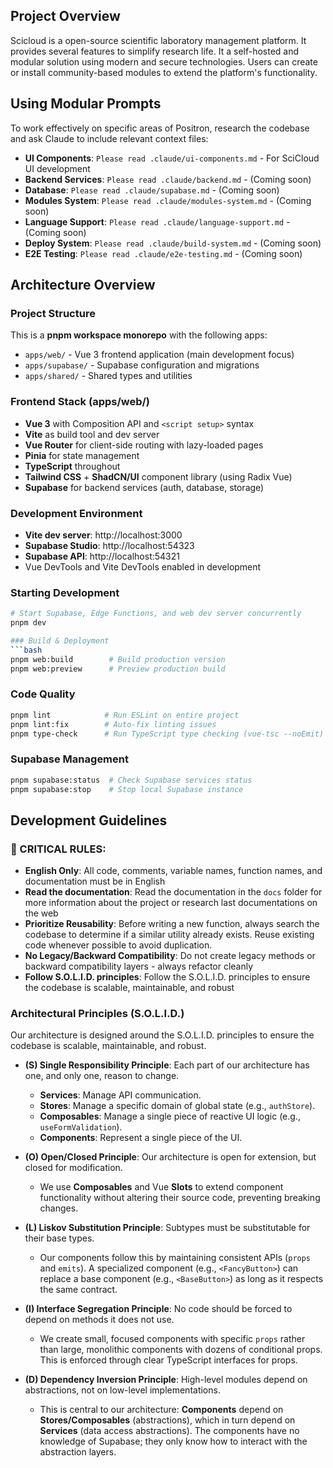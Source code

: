 ## Project Overview

Scicloud is a open-source scientific laboratory management platform. It provides several features to simplify research life. It a self-hosted and modular solution using modern and secure technologies. Users can create or install community-based modules to extend the platform's functionality.

## Using Modular Prompts

To work effectively on specific areas of Positron, research the codebase and ask Claude to include relevant context files:

- **UI Components**: `Please read .claude/ui-components.md` - For SciCloud UI development
- **Backend Services**: `Please read .claude/backend.md` - (Coming soon)
- **Database**: `Please read .claude/supabase.md` - (Coming soon)
- **Modules System**: `Please read .claude/modules-system.md` - (Coming soon)
- **Language Support**: `Please read .claude/language-support.md` - (Coming soon)
- **Deploy System**: `Please read .claude/build-system.md` - (Coming soon)
- **E2E Testing**: `Please read .claude/e2e-testing.md` - (Coming soon)

## Architecture Overview

### Project Structure
This is a **pnpm workspace monorepo** with the following apps:
- `apps/web/` - Vue 3 frontend application (main development focus)
- `apps/supabase/` - Supabase configuration and migrations
- `apps/shared/` - Shared types and utilities

### Frontend Stack (apps/web/)
- **Vue 3** with Composition API and `<script setup>` syntax
- **Vite** as build tool and dev server
- **Vue Router** for client-side routing with lazy-loaded pages
- **Pinia** for state management
- **TypeScript** throughout
- **Tailwind CSS** + **ShadCN/UI** component library (using Radix Vue)
- **Supabase** for backend services (auth, database, storage)

### Development Environment
- **Vite dev server**: http://localhost:3000
- **Supabase Studio**: http://localhost:54323
- **Supabase API**: http://localhost:54321
- Vue DevTools and Vite DevTools enabled in development

### Starting Development
```bash
# Start Supabase, Edge Functions, and web dev server concurrently
pnpm dev

### Build & Deployment
```bash
pnpm web:build        # Build production version
pnpm web:preview      # Preview production build
```

### Code Quality
```bash
pnpm lint            # Run ESLint on entire project
pnpm lint:fix        # Auto-fix linting issues
pnpm type-check      # Run TypeScript type checking (vue-tsc --noEmit)
```

### Supabase Management
```bash
pnpm supabase:status  # Check Supabase services status
pnpm supabase:stop    # Stop local Supabase instance
```

## Development Guidelines

### 🚨 CRITICAL RULES:
- **English Only**: All code, comments, variable names, function names, and documentation must be in English
- **Read the documentation**: Read the documentation in the `docs` folder for more information about the project or research last documentations on the web
- **Prioritize Reusability**: Before writing a new function, always search the codebase to determine if a similar utility already exists. Reuse existing code whenever possible to avoid duplication.
- **No Legacy/Backward Compatibility**: Do not create legacy methods or backward compatibility layers - always refactor cleanly
- **Follow S.O.L.I.D. principles**: Follow the S.O.L.I.D. principles to ensure the codebase is scalable, maintainable, and robust

### Architectural Principles (S.O.L.I.D.)

Our architecture is designed around the S.O.L.I.D. principles to ensure the codebase is scalable, maintainable, and robust.

- **(S) Single Responsibility Principle**: Each part of our architecture has one, and only one, reason to change.
  - **Services**: Manage API communication.
  - **Stores**: Manage a specific domain of global state (e.g., `authStore`).
  - **Composables**: Manage a single piece of reactive UI logic (e.g., `useFormValidation`).
  - **Components**: Represent a single piece of the UI.

- **(O) Open/Closed Principle**: Our architecture is open for extension, but closed for modification.
  - We use **Composables** and Vue **Slots** to extend component functionality without altering their source code, preventing breaking changes.

- **(L) Liskov Substitution Principle**: Subtypes must be substitutable for their base types.
  - Our components follow this by maintaining consistent APIs (`props` and `emits`). A specialized component (e.g., `<FancyButton>`) can replace a base component (e.g., `<BaseButton>`) as long as it respects the same contract.

- **(I) Interface Segregation Principle**: No code should be forced to depend on methods it does not use.
  - We create small, focused components with specific `props` rather than large, monolithic components with dozens of conditional props. This is enforced through clear TypeScript interfaces for props.

- **(D) Dependency Inversion Principle**: High-level modules depend on abstractions, not on low-level implementations.
  - This is central to our architecture: **Components** depend on **Stores/Composables** (abstractions), which in turn depend on **Services** (data access abstractions). The components have no knowledge of Supabase; they only know how to interact with the abstraction layers.
```
